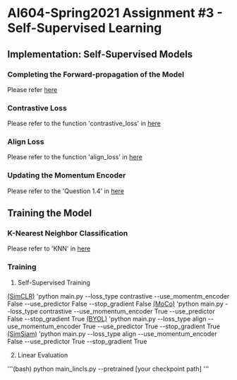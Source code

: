 # AI604-Spring2021 Assignment #3 - Self-Supervised Learning

## Implementation: Self-Supervised Models

### Completing the Forward-propagation of the Model

Please refer [here](https://github.com/suulkyy/ai604-s21/blob/main/hw3-20214196/simsiam/model_factory.py)

### Contrastive Loss

Please refer to the function 'contrastive_loss' in [here](https://github.com/suulkyy/ai604-s21/blob/main/hw3-20214196/simsiam/criterion.py)

### Align Loss

Please refer to the function 'align_loss' in [here](https://github.com/suulkyy/ai604-s21/blob/main/hw3-20214196/simsiam/criterion.py)

### Updating the Momentum Encoder

Please refer to the 'Question 1.4' in [here](https://github.com/suulkyy/ai604-s21/blob/main/hw3-20214196/main.py)

## Training the Model

### K-Nearest Neighbor Classification

Please refer to 'KNN' in [here](https://github.com/suulkyy/ai604-s21/blob/main/hw3-20214196/simsiam/validation.py)

### Training

1. Self-Supervised Training

[(SimCLR)](https://arxiv.org/pdf/2002.05709.pdf) 'python main.py --loss_type contrastive --use_momentm_encoder False --use_predictor False --stop_gradient False
[(MoCo)](https://arxiv.org/pdf/1911.05722.pdf) 'python main.py --loss_type contrastive --use_momentum_encoder True --use_predictor False --stop_gradient True
[(BYOL)](https://arxiv.org/pdf/2006.07733.pdf) 'python main.py --loss_type align --use_momentum_encoder True --use_predictor True --stop_gradient True
[(SimSiam)](https://arxiv.org/pdf/2011.10566.pdf) 'python main.py --loss_type align --use_momentum_encoder False --use_predictor True --stop_gradient True

2. Linear Evaluation

'''(bash)
python main_lincls.py --pretrained [your checkpoint path]
'''

